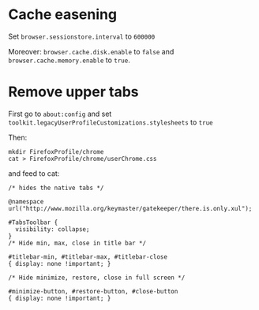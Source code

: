 Cache easening
==============

Set `browser.sessionstore.interval` to `600000`

Moreover: `browser.cache.disk.enable` to `false` and `browser.cache.memory.enable` to `true`.


Remove upper tabs
=================

First go to `about:config` and set `toolkit.legacyUserProfileCustomizations.stylesheets` to `true`

Then:

    mkdir FirefoxProfile/chrome
    cat > FirefoxProfile/chrome/userChrome.css

and feed to cat:

    /* hides the native tabs */

    @namespace url("http://www.mozilla.org/keymaster/gatekeeper/there.is.only.xul");

    #TabsToolbar {
      visibility: collapse;
    }
    /* Hide min, max, close in title bar */

    #titlebar-min, #titlebar-max, #titlebar-close
    { display: none !important; }

    /* Hide minimize, restore, close in full screen */

    #minimize-button, #restore-button, #close-button
    { display: none !important; }
